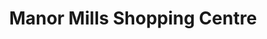---
title: "Manor Mills Shopping Centre"
url: /maynooth/manor-mills-shopping-centre-mill-street-3/
shop: Einkaufszentrum
---